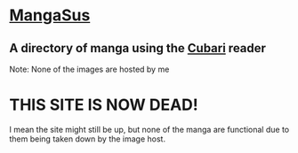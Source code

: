 # [MangaSus](https://mangasus.ga/)
## A directory of manga using the [Cubari](https://cubari.moe/) reader

Note: None of the images are hosted by me

# THIS SITE IS NOW DEAD!
I mean the site might still be up, but none of the manga are functional due to them being taken down by the image host.
